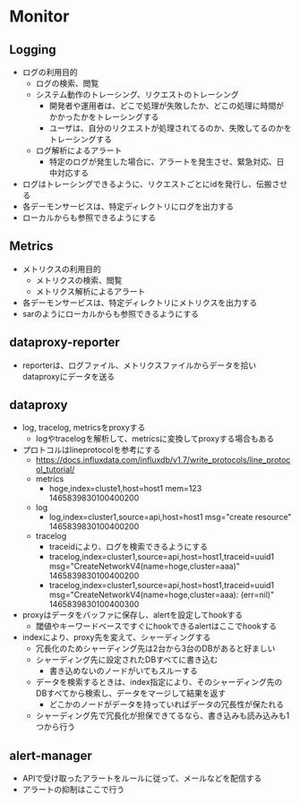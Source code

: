 # Monitor


## Logging
* ログの利用目的
    * ログの検索、閲覧
    * システム動作のトレーシング、リクエストのトレーシング
        * 開発者や運用者は、どこで処理が失敗したか、どこの処理に時間がかかったかをトレーシングする
        * ユーザは、自分のリクエストが処理されてるのか、失敗してるのかをトレーシングする
    * ログ解析によるアラート
        * 特定のログが発生した場合に、アラートを発生させ、緊急対応、日中対応する
* ログはトレーシングできるように、リクエストごとにidを発行し、伝搬させる
* 各デーモンサービスは、特定ディレクトリにログを出力する
* ローカルからも参照できるようにする


## Metrics
* メトリクスの利用目的
    * メトリクスの検索、閲覧
    * メトリクス解析によるアラート
* 各デーモンサービスは、特定ディレクトリにメトリクスを出力する
* sarのようにローカルからも参照できるようにする


## dataproxy-reporter
* reporterは、ログファイル、メトリクスファイルからデータを拾いdataproxyにデータを送る


## dataproxy
* log, tracelog, metricsをproxyする
    * logやtracelogを解析して、metricsに変換してproxyする場合もある
* プロトコルはlineprotocolを参考にする
    * https://docs.influxdata.com/influxdb/v1.7/write_protocols/line_protocol_tutorial/
    * metrics
        * hoge,index=cluste1,host=host1 mem=123 1465839830100400200
    * log
        * log,index=cluster1,source=api,host=host1 msg="create resource" 1465839830100400200
    * tracelog
        * traceidにより、ログを検索できるようにする
        * tracelog,index=cluster1,source=api,host=host1,traceid=uuid1 msg="CreateNetworkV4(name=hoge,cluster=aaa)" 1465839830100400200
        * tracelog,index=cluster1,source=api,host=host1,traceid=uuid1 msg="CreateNetworkV4(name=hoge,cluster=aaa): (err=nil)" 1465839830100400300
* proxyはデータをバッファに保存し、alertを設定してhookする
    * 閾値やキーワードベースですぐにhookできるalertはここでhookする
* indexにより、proxy先を変えて、シャーディングする
    * 冗長化のためシャーディング先は2台から3台のDBがあると好ましい
    * シャーディング先に設定されたDBすべてに書き込む
        * 書き込めないのノードがいてもスルーする
    * データを検索するときは、index指定により、そのシャーディング先のDBすべてから検索し、データをマージして結果を返す
        * どこかのノードがデータを持っていればデータの冗長性が保たれる
    * シャーディング先で冗長化が担保できてるなら、書き込みも読み込みも1つから行う


## alert-manager
* APIで受け取ったアラートをルールに従って、メールなどを配信する
* アラートの抑制はここで行う
